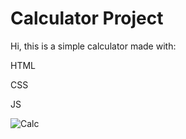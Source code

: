 # Calculator Project

Hi, this is a simple calculator made with:

HTML

CSS

JS

![Calc](https://user-images.githubusercontent.com/87350423/144863948-a3bde6ff-ab66-4479-9071-7acb044b3213.png)
